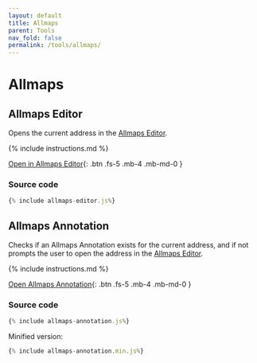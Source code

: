 ```yaml
---
layout: default
title: Allmaps
parent: Tools
nav_fold: false
permalink: /tools/allmaps/
---
```

# Allmaps

## Allmaps Editor
Opens the current address in the [Allmaps Editor](https://editor.allmaps.org/).

{% include instructions.md %}

<a href="{% include allmaps-editor.js %}">Open in Allmaps Editor</a>{: .btn .fs-5 .mb-4 .mb-md-0 }

### Source code

```js
{% include allmaps-editor.js%}
```

## Allmaps Annotation
Checks if an Allmaps Annotation exists for the current address, and if not prompts the user to open the address in the [Allmaps Editor](https://editor.allmaps.org/).

{% include instructions.md %}

<a href="{% include allmaps-annotation.min.js %}">Open Allmaps Annotation</a>{: .btn .fs-5 .mb-4 .mb-md-0 }

### Source code

```js
{% include allmaps-annotation.js%}
```

Minified version:

```js
{% include allmaps-annotation.min.js%}
```
